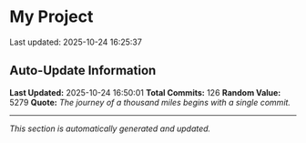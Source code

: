 # My Project


Last updated: 2025-10-24 16:25:37






























































































































## Auto-Update Information

**Last Updated:** 2025-10-24 16:50:01
**Total Commits:** 126
**Random Value:** 5279
**Quote:** _The journey of a thousand miles begins with a single commit._

---
_This section is automatically generated and updated._